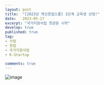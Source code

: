 ```yaml
---
layout: post
title:  "[2023년 혁신창업스쿨] 1단계 교육생 선정!"
date:   2023-05-17
excerpt: "국가지원사업 첫관문 시작"
develop: true
published: true
tag:
- 사업
- 창업
- 국가지원사업
- K-Startup

comments: true
---
```



![image](https://github.com/mongsilemong/mongsilemong2.github.io/assets/70885010/73cd190d-1a68-49e4-bd86-d645cd2bd45b)

